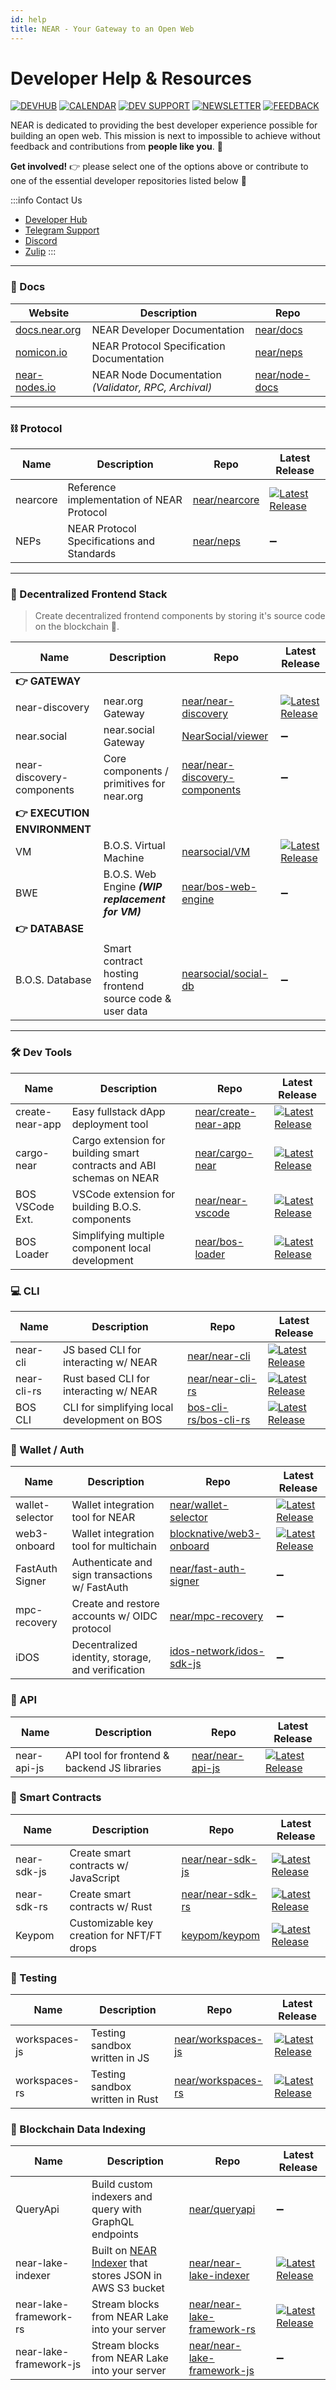 ```yaml
---
id: help
title: NEAR - Your Gateway to an Open Web
---
```



# Developer Help & Resources

[![DEVHUB](https://img.shields.io/badge/DEV_HUB-03BE09)](https://neardevhub.org/)
[![CALENDAR](https://img.shields.io/badge/CALENDAR-F9F502)](https://bit.ly/near-dev-calendar)
[![DEV SUPPORT](https://img.shields.io/badge/DEV_SUPPORT-BE0303)](https://t.me/addlist/VyVjNaP190JlOGMx)
[![NEWSLETTER](https://img.shields.io/badge/NEWSLETTER-0087E5)](https://newsletter.neardevhub.org/)
[![FEEDBACK](https://img.shields.io/badge/FEEDBACK-purple)](https://github.com/orgs/near/discussions/new?category=dev-feedback)

NEAR is dedicated to providing the best developer experience possible for building an open web. This mission is next to impossible to achieve without feedback and contributions from **people like you**. 🫵

**Get involved!** 👉 please select one of the options above or contribute to one of the essential developer repositories listed below 🙏

:::info Contact Us
- [Developer Hub](https://neardevhub.org/)
- [Telegram Support](https://t.me/neardev)
- [Discord](https://near.chat)
- [Zulip](https://near.zulipchat.com)
:::

---

### 📝 Docs

| Website      | Description | Repo |
| ----------- | ----------- | --- |
|[docs.near.org](https://docs.near.org) | NEAR Developer Documentation |[near/docs](https://github.com/near/docs)
|[nomicon.io](https://nomicon.io)| NEAR Protocol Specification Documentation | [near/neps](https://github.com/near/neps)
|[near-nodes.io](https://near-nodes.io)| NEAR Node Documentation _(Validator, RPC, Archival)_ |[near/node-docs](https://github.com/near/node-docs)

---

### ⛓️ Protocol

| Name      | Description | Repo | Latest Release |
| ----------- | ----------- | --- | --- |
| nearcore | Reference implementation of NEAR Protocol  |[near/nearcore](https://github.com/near/nearcore)|[![Latest Release](https://img.shields.io/github/v/release/near/nearcore?label=)](https://github.com/near/nearcore/releases)
| NEPs | NEAR Protocol Specifications and Standards  |[near/neps](https://github.com/near/neps)| ➖

---

### 🚀 Decentralized Frontend Stack

> Create decentralized frontend components by storing it's source code on the blockchain 🤯.

| Name      | Description | Repo | Latest Release |
| ----------- | ----------- | --- |--|
|**👉 GATEWAY**||||
| near-discovery    | near.org Gateway  |[near/near-discovery](https://github.com/near/near-discovery)| [![Latest Release](https://img.shields.io/github/v/release/near/near-discovery?label=)](https://github.com/near/near-discovery/releases)
| near.social | near.social Gateway | [NearSocial/viewer](https://github.com/NearSocial/viewer) | ➖
| near-discovery-components | Core components / primitives for near.org | [near/near-discovery-components](https://github.com/near/near-discovery-components)| ➖
|**👉 EXECUTION ENVIRONMENT**||||
| VM   | B.O.S. Virtual Machine  | [nearsocial/VM](https://github.com/NearSocial/VM) |[![Latest Release](https://img.shields.io/github/v/release/nearsocial/vm?label=)](https://github.com/nearsocial/vm/releases)
| BWE | B.O.S. Web Engine ***(WIP replacement for VM)*** | [near/bos-web-engine](https://github.com/near/bos-web-engine) |➖
|**👉 DATABASE**||||
| B.O.S. Database | Smart contract hosting frontend source code & user data | [nearsocial/social-db](https://github.com/NearSocial/social-db)|➖

---

### 🛠️ Dev Tools

| Name      | Description | Repo | Latest Release |
| ----------- | ----------- | --- |--|
| create-near-app | Easy fullstack dApp deployment tool | [near/create-near-app](https://github.com/near/create-near-app) | [![Latest Release](https://img.shields.io/github/v/release/near/create-near-app?label=)](https://github.com/near/create-near-app/releases)
| cargo-near | Cargo extension for building smart contracts and ABI schemas on NEAR | [near/cargo-near](https://github.com/near/cargo-near) | [![Latest Release](https://img.shields.io/github/v/release/near/cargo-near?label=)](https://github.com/near/cargo-near/releases)
| BOS VSCode Ext. | VSCode extension for building B.O.S. components | [near/near-vscode](https://github.com/near/near-vscode) | [![Latest Release](https://img.shields.io/github/v/release/near/near-vscode?label=)](https://github.com/near/near-vscode/releases)
| BOS Loader | Simplifying multiple component local development | [near/bos-loader](https://github.com/near/bos-loader) | [![Latest Release](https://img.shields.io/github/v/release/near/bos-loader?label=)](https://github.com/near/bos-loader/releases)

### 💻 CLI

| Name      | Description | Repo | Latest Release |
| ----------- | ----------- | --- |--|
| near-cli | JS based CLI for interacting w/ NEAR | [near/near-cli](https://github.com/near/near-cli)|[![Latest Release](https://img.shields.io/github/v/release/near/near-cli?label=)](https://github.com/near/near-cli/releases)
| near-cli-rs| Rust based CLI for interacting w/ NEAR | [near/near-cli-rs](https://github.com/near/near-cli-rs)| [![Latest Release](https://img.shields.io/github/v/release/near/near-cli-rs?label=)](https://github.com/near/near-cli-rs/releases)
| BOS CLI | CLI for simplifying local development on BOS | [bos-cli-rs/bos-cli-rs](https://github.com/bos-cli-rs/bos-cli-rs) | [![Latest Release](https://img.shields.io/github/v/release/bos-cli-rs/bos-cli-rs?label=)](https://github.com/bos-cli-rs/bos-cli-rs/releases)

### 🔑 Wallet / Auth

| Name      | Description | Repo | Latest Release |
| ----------- | ----------- | --- | --- |
| wallet-selector |Wallet integration tool for NEAR|[near/wallet-selector](https://github.com/near/wallet-selector)|[![Latest Release](https://img.shields.io/github/v/release/near/wallet-selector?label=)](https://github.com/near/wallet-selector/releases)
| web3-onboard | Wallet integration tool for multichain |[blocknative/web3-onboard](https://github.com/blocknative/web3-onboard)|[![Latest Release](https://img.shields.io/github/v/release/blocknative/web3-onboard?label=)](https://github.com/blocknative/web3-onboard/releases)
| FastAuth Signer | Authenticate and sign transactions w/ FastAuth |[near/fast-auth-signer](https://github.com/near/fast-auth-signer)|➖
| mpc-recovery | Create and restore accounts w/ OIDC protocol|[near/mpc-recovery](https://github.com/near/mpc-recovery)|➖
| iDOS | Decentralized identity, storage, and verification | [idos-network/idos-sdk-js](https://github.com/idos-network/idos-sdk-js)|➖

### 🔌 API

| Name      | Description | Repo | Latest Release |
| ----------- | ----------- | --- | --- |
| near-api-js | API tool for frontend & backend JS libraries |[near/near-api-js](https://github.com/near/near-api-js)|[![Latest Release](https://img.shields.io/github/v/release/near/near-api-js?label=)](https://github.com/near/near-api-js/releases)

### 📝 Smart Contracts

| Name      | Description | Repo | Latest Release |
| ----------- | ----------- | --- |---|
| near-sdk-js|Create smart contracts w/ JavaScript | [near/near-sdk-js](https://github.com/near/near-sdk-js) | [![Latest Release](https://img.shields.io/github/v/release/near/near-sdk-js?label=)](https://github.com/near/near-sdk-js/releases)
| near-sdk-rs|Create smart contracts w/ Rust | [near/near-sdk-rs](https://github.com/near/near-sdk-rs)| [![Latest Release](https://img.shields.io/github/v/release/near/near-sdk-rs?label=)](https://github.com/near/near-sdk-rs/releases)
| Keypom | Customizable key creation for NFT/FT drops  |[keypom/keypom](https://github.com/keypom/keypom)|[![Latest Release](https://img.shields.io/github/v/release/keypom/keypom?label=)](https://github.com/keypom/keypom/releases)

### 🧪 Testing

| Name      | Description | Repo | Latest Release |
| ----------- | ----------- | --- | --- |
| workspaces-js| Testing sandbox written in JS  |[near/workspaces-js](https://github.com/near/workspaces-js)|[![Latest Release](https://img.shields.io/github/v/release/near/near-workspaces-js?label=)](https://github.com/near/near-workspaces-js/releases)
| workspaces-rs| Testing sandbox written in Rust |[near/workspaces-rs](https://github.com/near/workspaces-rs)|[![Latest Release](https://img.shields.io/github/v/release/near/near-workspaces-rs?label=)](https://github.com/near/near-workspaces-rs/releases)

### 🔎 Blockchain Data Indexing

| Name      | Description | Repo | Latest Release |
| ----------- | ----------- | --- | --- |
| QueryApi | Build custom indexers and query with GraphQL endpoints|[near/queryapi](https://github.com/near/queryapi)|➖
| near-lake-indexer | Built on [NEAR Indexer](https://github.com/near/nearcore/tree/master/chain/indexer) that stores JSON in AWS S3 bucket  |[near/near-lake-indexer](https://github.com/near/near-lake-indexer)|[![Latest Release](https://img.shields.io/github/v/release/near/near-lake-indexer?label=)](https://github.com/near/near-lake-indexer/releases)
| near-lake-framework-rs | Stream blocks from NEAR Lake into your server |[near/near-lake-framework-rs](https://github.com/near/near-lake-framework-rs)|[![Latest Release](https://img.shields.io/github/v/release/near/near-lake-framework-rs?label=)](https://github.com/near/near-lake-framework-rs/releases)
| near-lake-framework-js | Stream blocks from NEAR Lake into your server |[near/near-lake-framework-js](https://github.com/near/near-lake-framework-js)| ➖
